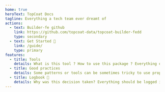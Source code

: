 ```yaml
---
home: true
heroText: TopCoat Docs
tagline: Everything a tech team ever dreamt of
actions:
  - text: Builder-fe github
    link: https://github.com/topcoat-data/topcoat-builder-fedd
    type: secondary
  - text: Get Started 🚀
    link: /guide/
    type: primary
features:
  - title: Tools
    details: What is this tool ? How to use this package ? Everything detailed.
  - title: Good practices
    details: Some patterns or tools can be sometimes tricky to use properly.
  - title: Logbook 📖
    details: Why was this decision taken? Everything should be logged in here.
---
```

